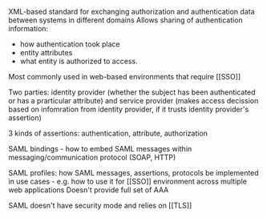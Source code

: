 XML-based standard for exchanging authorization and authentication data between systems in different domains
Allows sharing of authentication information:
- how authentication took place
- entity attributes
- what entity is authorized to access.

Most commonly used in web-based environments that require [[SSO]]

Two parties: identity provider (whether the subject has been authenticated or has a prarticular attribute) and service provider (makes access decission based on infomration from identity provider, if it trusts identity provider's assertion)

3 kinds of assertions:
authentication, attribute, authorization

SAML bindings - how to embed SAML messages within messaging/communication protocol (SOAP, HTTP)

SAML profiles:  how SAML messages, assertions, protocols be implemented in use cases - e.g. how to use it for [[SSO]] environment across multiple web applications
Doesn't provide full set of AAA

SAML doesn't have security mode and relies on [[TLS]]
